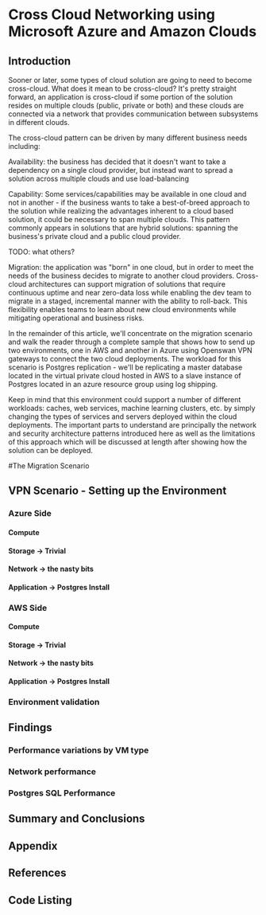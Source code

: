 <properties
   pageTitle="Cross Cloud Hybrid Networking using Azure and AWS"
   description="How to create a sample environment that demonstrates connectivity between environments that are deployed on Azure and AWS"
   services="service-name"
   documentationCenter="dev-center-name"
   authors="GitHub-alias-of-only-one-author"
   manager="manager-alias"
   editor=""/>

<tags
   ms.service="required"
   ms.devlang="may be required"
   ms.topic="article"
   ms.tgt_pltfrm="may be required"
   ms.workload="required"
   ms.date="mm/dd/yyyy"
   ms.author="Your MSFT alias or your full email address;semicolon separates two or more"/>

# Cross Cloud Networking using Microsoft Azure and Amazon Clouds

## Introduction

Sooner or later, some types of cloud solution are going to need to become cross-cloud.  What does it mean to be cross-cloud?  It's pretty straight forward, an application is cross-cloud if some portion of the solution resides on multiple clouds (public, private or both) and these clouds are connected via a network that provides communication between subsystems in different clouds.  

The cross-cloud pattern can be driven by many different business needs including:

Availability:  the business has decided that it doesn't want to take a dependency on a single cloud provider,  but instead want to spread a solution across multiple clouds and use load-balancing

Capability:  Some services/capabilities may be available in one cloud and not in another - if the business  wants to take a best-of-breed approach to the solution while realizing the advantages inherent to a cloud based solution, it could be necessary to span multiple clouds.  This pattern commonly appears in solutions that are hybrid solutions: spanning the business's private cloud and a public cloud provider.

TODO: what others?

Migration:  the application was "born" in one cloud, but in order to meet the needs of the business decides to migrate to another cloud providers.  Cross-cloud architectures can support migration of solutions that require continuous uptime and near zero-data loss while enabling the dev team to migrate in a staged, incremental manner with the ability to roll-back.  This flexibility enables teams to learn about new cloud environments while mitigating operational and business risks.  

In the remainder of this article, we'll concentrate on the migration scenario and walk the reader through a complete sample that shows how to send up two environments, one in AWS and another in Azure using Openswan VPN gateways to connect the two cloud deployments.  The workload for this scenario is Postgres replication - we'll be replicating a master database located in the virtual private cloud hosted in AWS to  a slave instance of Postgres located in an azure resource group using log shipping.

Keep in mind that this environment could support a number of different workloads:  caches, web services, machine learning clusters, etc. by simply changing the types of services and servers deployed within the cloud deployments.  The important parts to understand are principally  the network and security architecture patterns introduced here as well as the limitations of this approach which will be discussed at length after showing how the solution can be deployed.

#The Migration Scenario


## VPN Scenario - Setting up the Environment
###  Azure Side
####    Compute
####    Storage -> Trivial
#### Network -> the nasty bits
#### Application -> Postgres Install
### AWS Side
#### Compute
#### Storage -> Trivial
#### Network -> the nasty bits
#### Application -> Postgres Install
### Environment validation
## Findings
### Performance variations by VM type
### Network performance
### Postgres SQL Performance
## Summary and Conclusions
## Appendix
## References
## Code Listing
